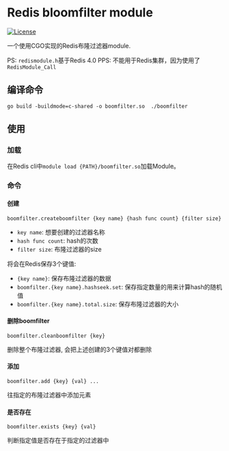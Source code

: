 # Redis bloomfilter module

[![License](https://img.shields.io/badge/license-Apache%202-green.svg)](https://www.apache.org/licenses/LICENSE-2.0)

一个使用CGO实现的Redis布隆过滤器module.

PS: `redismodule.h`基于Redis 4.0
PPS: 不能用于Redis集群，因为使用了`RedisModule_Call`

## 编译命令

`go build -buildmode=c-shared -o boomfilter.so  ./boomfilter`

## 使用

### 加载

在Redis cli中`module load {PATH}/boomfilter.so`加载Module。

### 命令

#### 创建

`boomfilter.createboomfilter {key name} {hash func count} {filter size}`

* `key name`: 想要创建的过滤器名称
* `hash func count`: hash的次数
* `filter size`: 布隆过滤器的size

将会在Redis保存3个键值:

* `{key name}`: 保存布隆过滤器的数据
* `boomfilter.{key name}.hashseek.set`: 保存指定数量的用来计算hash的随机值
* `boomfilter.{key name}.total.size`: 保存布隆过滤器的大小

#### 删除boomfilter

`boomfilter.cleanboomfilter {key}`

删除整个布隆过滤器, 会把上述创建的3个键值对都删除

#### 添加

`boomfilter.add {key} {val} ...`

往指定的布隆过滤器中添加元素

#### 是否存在

`boomfilter.exists {key} {val}`

判断指定值是否存在于指定的过滤器中
